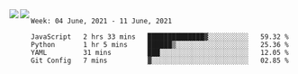 <a href="https://github.com/anuraghazra/github-readme-stats">
  <img align="left" src="https://github-readme-stats.vercel.app/api?username=Tanesan&count_private=true&show_icons=true" />
</a>
<a href="https://github.com/anuraghazra/github-readme-stats">
  <img align="left" src="https://github-readme-stats.vercel.app/api/top-langs/?username=Tanesan" />
</a>

<!--START_SECTION:waka-->
```text
Week: 04 June, 2021 - 11 June, 2021

JavaScript   2 hrs 33 mins   ██████████████▓░░░░░░░░░░   59.32 % 
Python       1 hr 5 mins     ██████▒░░░░░░░░░░░░░░░░░░   25.36 % 
YAML         31 mins         ███░░░░░░░░░░░░░░░░░░░░░░   12.05 % 
Git Config   7 mins          ▓░░░░░░░░░░░░░░░░░░░░░░░░   02.85 % 
```
<!--END_SECTION:waka-->
